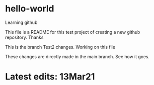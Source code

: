 # hello-world
Learning github

This file is a README for this test project of creating a new github repository.
Thanks

This is the branch Test2 changes.
Working on this file

These changes are directly made in the main branch. See how it goes.
# Latest edits: 13Mar21


